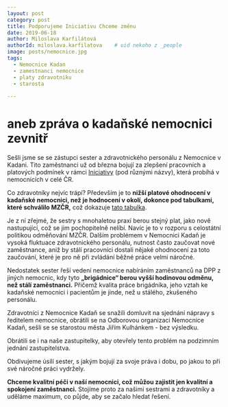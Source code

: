 ```yaml
---
layout: post
category: post
title: Podporujeme Iniciativu Chceme změnu     
date: 2019-06-18
author: Miloslava Karfilátová
authorId: miloslava.karfilatova    # uid nekoho z _people
image: posts/nemocnice.jpg
tags:
  - Nemocnice Kadan
  - zamestnanci nemocnice
  - platy zdravotniku
  - starosta
    
---
```


# aneb zpráva o kadaňské nemocnici zevnitř  

Sešli jsme se se zástupci sester a zdravotnického personálu z Nemocnice v Kadani. 
Tito zaměstnanci už od března bojují za zlepšení pracovních a platových podmínek v rámci [Iniciativy](https://www.facebook.com/IniciativaSester/?ref=search&__tn__=%2Cd%2CP-R&eid=ARA8nTbXLUAxZ5oH0Ba0IH-3zOcMxuRH2puHEy_UZYggpg26TBLn7BIa1z8bHXLTWmzPf4SrwHNKul1W)
(pod různými názvy), která probíhá v nemocnicích v celé ČR. 

Co zdravotníky nejvíc trápí? 
Především je to **nižší platové ohodnocení v kadaňské nemocnici, než je hodnocení v okolí, dokonce pod tabulkami, které schválilo MZČR,** což dokazuje [tato tabulka](https://drive.google.com/open?id=11IKP5bclbhDrabWtqGFImTN-97_uIcbw).
 
Je z ní zřejmé, že sestry s mnohaletou praxí berou stejný plat, jako nově nastupující, což se jim pochopitelně nelíbí. 
Navíc je to v rozporu s celostátní politikou odměňování MZČR.
Dalším problémem v Nemocnici Kadaň je vysoká fluktuace zdravotnického personálu, nutnost často zaučovat nové zaměstnance, aniž by stálí pracovníci dostali nějaké ohodnocení za toto zaučování, které je pro ně při zvládání běžné práce velmi náročné.

Nedostatek sester řeší vedení nemocnice nabíráním zaměstnanců na DPP z jiných nemocnic, kdy tyto **„brigádnice“ berou vyšší hodinovou odměnu, než stálí zaměstnanci.** Přičemž kvalita práce brigádníka, jeho vztah ke kadaňské nemocnici i pacientům je jinde, než u stálého, zkušeného personálu. 

Zdravotníci z Nemocnice Kadaň se snažili domluvit na sjednání nápravy s ředitelem nemocnice, obrátili se na Odborovou organizaci Nemocnice Kadaň, sešli se se starostou města Jiřím Kulhánkem - bez výsledku.

Obrátili se i na naše zastupitelky, aby otevřely tento problém na podzimním jednání zastupitelstva. 

Obdivujeme úsilí sester, s jakým bojují za svoje práva i dobu, po jakou to při své náročné práci vydržely.

**Chceme kvalitní péči v naší nemocnici, což můžou zajistit jen kvalitní a spokojení zaměstnanci.** 
Stojíme proto za našimi sestrami a zdravotníky a uděláme maximum, co půjde, aby se začalo hledat řešení.

